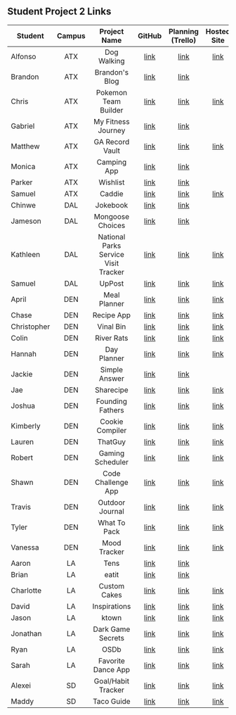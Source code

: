 ## Student Project 2 Links

| Student | Campus | Project Name | GitHub | Planning (Trello) | Hosted Site |
|---|:---:|:---:|:---:|:---:|:---:|
| Alfonso | ATX | Dog Walking | [link](https://github.com/acostade29/Dog-Walking-List-Project-) | [link](https://trello.com/b/Ly4uhb83/dog-walking) | [link](https://guizmo-project.herokuapp.com/) |
| Brandon | ATX | Brandon's Blog | [link](https://github.com/BSacco0674/brandonsBlogUnitTwo) | [link](https://trello.com/b/Vu8fogDq/brandons-blog) |  |
| Chris | ATX | Pokemon Team Builder | [link](https://github.com/ChrisChroma/pokemon-team-builder) | [link](https://trello.com/b/Zv4Utqre/project-2-pokemon-team-builder) | [link](https://intense-beyond-77900.herokuapp.com/) |
| Gabriel | ATX | My Fitness Journey | [link](https://github.com/GabiVarella/my-fitness-journey) | [link](https://trello.com/b/7DkH8fWu/my-fitness-journey-project) |  |
| Matthew | ATX | GA Record Vault | [link](https://github.com/MJMoquin/GA-Record-Vault) | [link](https://trello.com/b/9T4xujUM/unit-2-project) | [link](https://mjm-record-vault.herokuapp.com/) |
| Monica | ATX | Camping App | [link](https://github.com/monicamartinez64/camping-app) | [link](https://trello.com/b/lR4IBk44/unit-2-project) |  |
| Parker | ATX | Wishlist | [link](https://github.com/ParkerOHeeron/Wishlist) | [link](https://trello.com/b/ROQk8gMX/computer-parts-wish-list) |  |
| Samuel | ATX | Caddie | [link](https://github.com/samueltrahan/Caddie.) | [link](https://trello.com/b/DVxH1eaR/caddie) | [link](https://caddie-golf.herokuapp.com/users) |
| Chinwe | DAL | Jokebook | [link](https://github.com/chinwe2020/jokebook) | [link](https://trello.com/b/ZYaefpRf/jokebookproject2) |  |
| Jameson | DAL | Mongoose Choices | [link](https://github.com/Jaice561/mongoose-choices) | [link](https://trello.com/b/gDePPEjE/welcome-to-trello#) |  |
| Kathleen | DAL | National Parks Service Visit Tracker | [link](https://github.com/kstick9210/nps-visits) | [link](https://trello.com/b/J6GvXYVN/project-2-nps-visits-tracker) | [link](https://nps-visits.herokuapp.com/) |
| Samuel | DAL | UpPost | [link](https://github.com/salmon117/uppost) | [link](https://trello.com/b/7DLnOCSX/uppost) | [link](https://uppost.herokuapp.com/) |
| April | DEN | Meal Planner |  [link](https://github.com/aprilkrgonzales/meal-planner) | [link](https://trello.com/b/qS7lSOo4/project-2) | [link](https://grocerylist-mealplanner.herokuapp.com/) |
| Chase | DEN | Recipe App | [link](https://github.com/chasewri/per_se) | [link](https://trello.com/b/rq88HumJ/per-se) | [link](https://per-se-app.herokuapp.com/) |
| Christopher | DEN | Vinal Bin | [link](https://github.com/Chris-Violante/Vinyl-Bin) | [link](https://trello.com/b/NxDxvpKt/project-2-vinyl-bin) | [link](https://therecordbin.herokuapp.com/) |
| Colin | DEN | River Rats | [link](https://github.com/colin96man/River-Rats-app) | [link](https://trello.com/b/KLayUIBi/sei-project-2) | [link](https://raft-rats.herokuapp.com/trips) |
| Hannah | DEN | Day Planner | [link](https://github.com/hannahbrantley/day-planner) | [link](https://trello.com/b/okcua3tL/day-planner-application) | [link](https://day-planner-sb.herokuapp.com/today) |
| Jackie | DEN | Simple Answer | [link](https://github.com/JackieZoloo/simple-answer) | [link](https://trello.com/b/3fQ3Yygp/simple-answer) |  |
| Jae | DEN | Sharecipe | [link](https://github.com/jsohnfile/sharecipe-app) | [link](https://trello.com/b/cQZP8oil/sharecipe-app) | [link](https://sharecipe-recipeshare.herokuapp.com/) |
| Joshua | DEN | Founding Fathers | [link](https://github.com/jfernnn/FoundingFathers) | [link](https://trello.com/b/6vaVLPbT/project-2) | [link](https://founding-fathers.herokuapp.com/documents) |
| Kimberly | DEN | Cookie Compiler | [link](https://github.com/kimberlyalord/cookie-compiler-app) | [link](https://trello.com/b/ioUAzj3u/cookie-compiler-recipe-app) | [link](https://cookiecompiler.herokuapp.com/) |
| Lauren | DEN | ThatGuy | [link](https://github.com/laurenmengert/ThatGuy) | [link](https://trello.com/b/fjAunqWW/thatguy) | [link](https://that-guy.herokuapp.com/#) |
| Robert | DEN | Gaming Scheduler | [link](https://github.com/rperillo1/Gaming-Scheduler) | [link](https://trello.com/b/ow339QBY/crud-project) | [link](https://game-time-scheduler.herokuapp.com/home) |
| Shawn | DEN | Code Challenge App | [link](https://github.com/sgluchacki/code-challenge-app) | [link](https://trello.com/b/uw6JlGMz/project-2) | [link](https://unstuck-code-challenges.herokuapp.com/) |
| Travis | DEN | Outdoor Journal | [link](https://github.com/TCashion/outdoor-journal) | [link](https://trello.com/b/BK0hkWaY/outdoor-journal) | [link](https://outdoor-journal.herokuapp.com/users) |
| Tyler | DEN | What To Pack | [link](https://github.com/tawlur/what-to-pack) | [link](https://trello.com/b/WAAnKMFQ/what-to-pack) | [link](https://what-to-pack.herokuapp.com/) |
| Vanessa | DEN | Mood Tracker | [link](https://github.com/vanessalarsen33/mood-tracker) | [link](https://trello.com/b/jabDID3l/mood-app) | [link](https://mood-track.herokuapp.com/) |
| Aaron | LA | Tens | [link](https://github.com/asmith-asmith/top-ten) | [link](https://trello.com/b/eo5MBieN/tens) |  |
| Brian | LA | eatit | [link](https://github.com/irritas/eatit) | [link](https://trello.com/b/Lf2bxC0W/eatit) |  |
| Charlotte | LA | Custom Cakes | [link](https://github.com/charlottepak/customcakes) | [link](https://trello.com/b/wOhz243y/welcome-to-trello) | [link](http://custom-cakes.herokuapp.com/) |
| David | LA | Inspirations | [link](https://github.com/davesheinbein/full-stack-web-app) | [link](https://trello.com/b/Mq3Qp8RD) | [link](https://inspirations-website.herokuapp.com/) |
| Jason | LA | ktown | [link](https://github.com/jhur91/project2-ktown) | [link](https://trello.com/b/UkllQqVA/project-2-express-app) | [link](https://project2-ktown.herokuapp.com/) |
| Jonathan | LA | Dark Game Secrets | [link](https://github.com/Thornathan/Dark-Game-Secrets) | [link](https://trello.com/b/gHvHMfhi/dark-game-secrets-project) | [link](https://dark-game-secrets.herokuapp.com/) |
| Ryan | LA | OSDb | [link](https://github.com/NaryxHaxns/OSDb-Project-2) | [link](https://trello.com/b/MG7yqalH/osdb-project-2) | [link](https://osdb-online-stage-database.herokuapp.com/) |
| Sarah | LA | Favorite Dance App | [link](https://github.com/slrosky/favorite-dance-app) | [link](https://trello.com/b/e1IPO4E0/sei-project-2-favorite-dance-app) | [link](https://favorite-dance-app.herokuapp.com/) |
| Alexei | SD | Goal/Habit Tracker | [link](https://github.com/audarbe/goalio) | [link](https://trello.com/b/cyVMfQ3m/goalio-goal-habit-tracker) | [link](https://goal-io.herokuapp.com/) |
| Maddy | SD | Taco Guide | [link](https://github.com/madeleinemarie/Taco-Inquirer) | [link](https://trello.com/b/KSeNKXCH/taco-guide) | [link](https://taco-inquirer.herokuapp.com/restaurants) |

